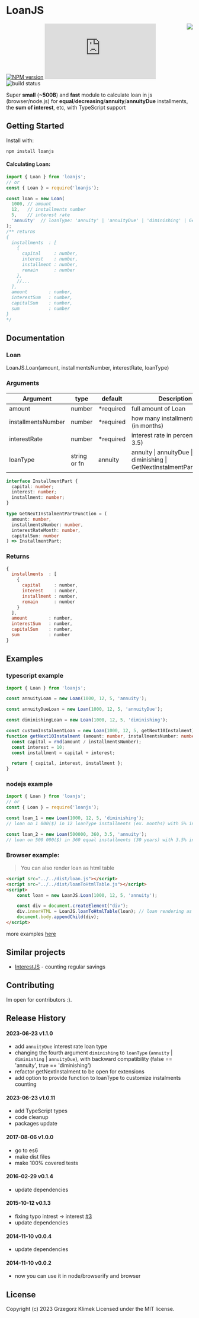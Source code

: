 # LoanJS

[<img src="http://npm.packagequality.com/badge/loanjs.png" align="right"/>](http://packagequality.com/#?package=loanjs)
[![NPM version](https://badge.fury.io/js/loanjs.svg)](http://badge.fury.io/js/loanjs)
![core gzip size](http://img.badgesize.io/https://unpkg.com/loanjs@1.0.1/dist/loan.min.js?compression=gzip&label=core%20gzip%20size)
![build status](https://github.com/kfiku/LoanJS/actions/workflows/node.js.yml/badge.svg)


Super **small** (**~500B**) and **fast** module to calculate loan in js (browser/node.js) for **equal**/**decreasing**/**annuity**/**annuityDue** installments, the **sum of interest**, etc, with TypeScript support

## Getting Started

Install with:

```
npm install loanjs
```

#### Calculating Loan:
```js
import { Loan } from 'loanjs';
// or
const { Loan } = require('loanjs');

const loan = new Loan(
  1000, // amount
  12,   // installments number
  5,    // interest rate
  'annuity'  // loanType: 'annuity' | 'annuityDue' | 'diminishing' | GetNextInstalmentPartFunction
);
/** returns
{
  installments  : [
    {
      capital     : number,
      interest    : number,
      installment : number,
      remain      : number
    },
    //...
  ],
  amount        : number,
  interestSum   : number,
  capitalSum    : number,
  sum           : number
}
*/
```

## Documentation

### Loan
LoanJS.Loan(amount, installmentsNumber, interestRate, loanType)

### Arguments
| Argument           | type           | default   | Description
| ------------------ | -------------- | --------- | ------------------
| amount             | number         | *required | full amount of Loan
| installmentsNumber | number         | *required | how many installments will be (in months)
| interestRate       | number         | *required | interest rate in percent (ex. 3.5)
| loanType           | string or fn   | annuity | annuity \| annuityDue \| diminishing \| GetNextInstalmentPartFunction

```ts
interface InstallmentPart {
  capital: number;
  interest: number;
  installment: number;
}

type GetNextInstalmentPartFunction = (
  amount: number,
  installmentsNumber: number,
  interestRateMonth: number,
  capitalSum: number
) => InstallmentPart;
```

### Returns
```js
{
  installments  : [
    {
      capital     : number,
      interest    : number,
      installment : number,
      remain      : number
    }
  ],
  amount        : number,
  interestSum   : number,
  capitalSum    : number,
  sum           : number
}
```

## Examples

### typescript example

```ts
import { Loan } from 'loanjs';

const annuityLoan = new Loan(1000, 12, 5, 'annuity');

const annuityDueLoan = new Loan(1000, 12, 5, 'annuityDue');

const diminishingLoan = new Loan(1000, 12, 5, 'diminishing');

const customInstalmentLoan = new Loan(1000, 12, 5, getNext10Instalment);
function getNext10Instalment (amount: number, installmentsNumber: number, capitalSum: number, interestRateMonth: number) {
  const capital = rnd(amount / installmentsNumber);
  const interest = 10;
  const installment = capital + interest;

  return { capital, interest, installment };
}
```

### nodejs example

```js
import { Loan } from 'loanjs';
// or
const { Loan } = require('loanjs');

const loan_1 = new Loan(1000, 12, 5, 'diminishing');
// loan on 1 000($) in 12 loanType installments (ex. months) with 5% interest rate

const loan_2 = new Loan(500000, 360, 3.5, 'annuity');
// loan on 500 000($) in 360 equal installments (30 years) with 3.5% interest rate
```

### Browser example:
> You can also render loan as html table

```html
<script src="../../dist/loan.js"></script>
<script src="../../dist/loanToHtmlTable.js"></script>
<script>
    const loan = new LoanJS.Loan(1000, 12, 5, 'annuity');

    const div = document.createElement("div");
    div.innerHTML = LoanJS.loanToHtmlTable(loan); // loan rendering as html table string
    document.body.appendChild(div);
</script>
```

more examples [here](https://github.com/kfiku/LoanJS/tree/master/example)

## Similar projects
* [InterestJS](https://github.com/kfiku/InterestJS) - counting regular savings

## Contributing

Im open for contributors :).


## Release History

#### 2023-06-23 v1.1.0
 * add `annuityDue` interest rate loan type
 * changing the fourth argument `diminishing` to `loanType` (`annuity` | `diminishing` | `annuityDue`), with backward compatibility (false == 'annuity', true == 'diminishing')
 * refactor getNextInstalment to be open for extensions
 * add option to provide function to loanType to customize instalments counting

#### 2023-06-23 v1.0.11
 * add TypeScript types
 * code cleanup
 * packages update

#### 2017-08-06 v1.0.0
 * go to es6
 * make dist files
 * make 100% covered tests

#### 2016-02-29 v0.1.4
 * update dependencies

#### 2015-10-12 v0.1.3
 * fixing typo intrest -> interest [#3](https://github.com/kfiku/LoanJS/issues/3)
 * update dependencies

#### 2014-11-10 v0.0.4
 * update dependencies

#### 2014-11-10 v0.0.2
 * now you can use it in node/browserify and browser



## License

Copyright (c) 2023 Grzegorz Klimek
Licensed under the MIT license.
